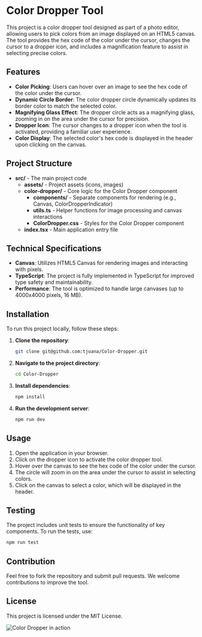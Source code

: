 # Color Dropper Tool

This project is a color dropper tool designed as part of a photo editor, allowing users to pick colors from an image displayed on an HTML5 canvas. The tool provides the hex code of the color under the cursor, changes the cursor to a dropper icon, and includes a magnification feature to assist in selecting precise colors.

## Features

- **Color Picking**: Users can hover over an image to see the hex code of the color under the cursor.
- **Dynamic Circle Border**: The color dropper circle dynamically updates its border color to match the selected color.
- **Magnifying Glass Effect**: The dropper circle acts as a magnifying glass, zooming in on the area under the cursor for precision.
- **Dropper Icon**: The cursor changes to a dropper icon when the tool is activated, providing a familiar user experience.
- **Color Display**: The selected color's hex code is displayed in the header upon clicking on the canvas.

## Project Structure

- **src/** - The main project code
  - **assets/** - Project assets (icons, images)
  - **color-dropper/** - Core logic for the Color Dropper component
    - **components/** - Separate components for rendering (e.g., Canvas, ColorDropperIndicator)
    - **utils.ts** - Helper functions for image processing and canvas interactions
    - **ColorDropper.css** - Styles for the Color Dropper component
  - **index.tsx** - Main application entry file

## Technical Specifications

- **Canvas**: Utilizes HTML5 Canvas for rendering images and interacting with pixels.
- **TypeScript**: The project is fully implemented in TypeScript for improved type safety and maintainability.
- **Performance**: The tool is optimized to handle large canvases (up to 4000x4000 pixels, 16 MB).

## Installation

To run this project locally, follow these steps:

1. **Clone the repository**:
   ```bash
   git clone git@github.com:tjuana/Color-Dropper.git
   ```
2. **Navigate to the project directory**:
   ```bash
   cd Color-Dropper
   ```
3. **Install dependencies**:
   ```bash
   npm install
   ```
4. **Run the development server**:
   ```bash
   npm run dev
   ```

## Usage

1. Open the application in your browser.
2. Click on the dropper icon to activate the color dropper tool.
3. Hover over the canvas to see the hex code of the color under the cursor.
4. The circle will zoom in on the area under the cursor to assist in selecting colors.
5. Click on the canvas to select a color, which will be displayed in the header.

## Testing

The project includes unit tests to ensure the functionality of key components. To run the tests, use:

```bash
npm run test
```

## Contribution

Feel free to fork the repository and submit pull requests. We welcome contributions to improve the tool.

## License

This project is licensed under the MIT License.

![Color Dropper in action](./src/assets/screenshot.png)